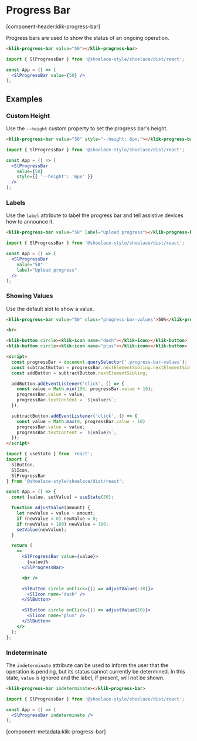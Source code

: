 # Progress Bar

[component-header:klik-progress-bar]

Progress bars are used to show the status of an ongoing operation.

```html preview
<klik-progress-bar value="50"></klik-progress-bar>
```

```jsx react
import { SlProgressBar } from '@shoelace-style/shoelace/dist/react';

const App = () => (
  <SlProgressBar value={50} />
);
```

## Examples

### Custom Height

Use the `--height` custom property to set the progress bar's height.

```html preview
<klik-progress-bar value="50" style="--height: 6px;"></klik-progress-bar>
```

```jsx react
import { SlProgressBar } from '@shoelace-style/shoelace/dist/react';

const App = () => (
  <SlProgressBar 
    value={50}
    style={{ '--height': '6px' }}
  />
);
```

### Labels

Use the `label` attribute to label the progress bar and tell assistive devices how to announce it.

```html preview
<klik-progress-bar value="50" label="Upload progress"></klik-progress-bar>
```

```jsx react
import { SlProgressBar } from '@shoelace-style/shoelace/dist/react';

const App = () => (
  <SlProgressBar
    value="50" 
    label="Upload progress"
  />
);
```

### Showing Values

Use the default slot to show a value.

```html preview
<klik-progress-bar value="50" class="progress-bar-values">50%</klik-progress-bar>

<br>

<klik-button circle><klik-icon name="dash"></klik-icon></klik-button>
<klik-button circle><klik-icon name="plus"></klik-icon></klik-button>

<script>
  const progressBar = document.querySelector('.progress-bar-values');
  const subtractButton = progressBar.nextElementSibling.nextElementSibling;
  const addButton = subtractButton.nextElementSibling;

  addButton.addEventListener('click', () => {
    const value = Math.min(100, progressBar.value + 10);
    progressBar.value = value;
    progressBar.textContent = `${value}%`;
  });

  subtractButton.addEventListener('click', () => {
    const value = Math.max(0, progressBar.value - 10)
    progressBar.value = value;
    progressBar.textContent = `${value}%`;
  });
</script>
```

```jsx react
import { useState } from 'react';
import { 
  SlButton,
  SlIcon,
  SlProgressBar
} from '@shoelace-style/shoelace/dist/react';

const App = () => {
  const [value, setValue] = useState(50);

  function adjustValue(amount) {
    let newValue = value + amount;
    if (newValue < 0) newValue = 0;
    if (newValue > 100) newValue = 100;
    setValue(newValue);
  }

  return (
    <>
      <SlProgressBar value={value}>
        {value}%
      </SlProgressBar>

      <br />

      <SlButton circle onClick={() => adjustValue(-10)}>
        <SlIcon name="dash" />
      </SlButton>

      <SlButton circle onClick={() => adjustValue(10)}>
        <SlIcon name="plus" />
      </SlButton>
    </>
  );
};
```

### Indeterminate

The `indeterminate` attribute can be used to inform the user that the operation is pending, but its status cannot currently be determined. In this state, `value` is ignored and the label, if present, will not be shown.

```html preview
<klik-progress-bar indeterminate></klik-progress-bar>
```

```jsx react
import { SlProgressBar } from '@shoelace-style/shoelace/dist/react';

const App = () => (
  <SlProgressBar indeterminate />
);
```

[component-metadata:klik-progress-bar]
